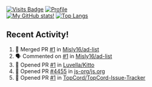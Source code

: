 [![Visits Badge](https://badges.pufler.dev/visits/misly16/misly16)](https://badges.pufler.dev)
[![Profile](https://raw.githubusercontent.com/Misly16/Misly16/master/index.png)](https://github.com/misly16)
<br>
[![My GitHub stats!](https://github-readme-stats.vercel.app/api?username=misly16&show_icons=true&theme=dracula)](https://github.com/misly16)
[![Top Langs](https://github-readme-stats.vercel.app/api/top-langs/?username=misly16&theme=dracula&layout=compact)](https://github.com/misly16)
<br>


## Recent Activity!
<!--START_SECTION:activity-->
1. 🎉 Merged PR [#1](https://github.com//Misly16/ad-list/pull/1) in [Misly16/ad-list](https://github.com//Misly16/ad-list)
2. 🗣 Commented on [#1](https://github.com//Misly16/ad-list/issues/1) in [Misly16/ad-list](https://github.com//Misly16/ad-list)
3. 💪 Opened PR [#1](https://github.com//Luvella/Kitto/pull/1) in [Luvella/Kitto](https://github.com//Luvella/Kitto)
4. 💪 Opened PR [#4455](https://github.com//js-org/js.org/pull/4455) in [js-org/js.org](https://github.com//js-org/js.org)
5. 💪 Opened PR [#1](https://github.com//TopCord/TopCord-Issue-Tracker/pull/1) in [TopCord/TopCord-Issue-Tracker](https://github.com//TopCord/TopCord-Issue-Tracker)
<!--END_SECTION:activity-->

